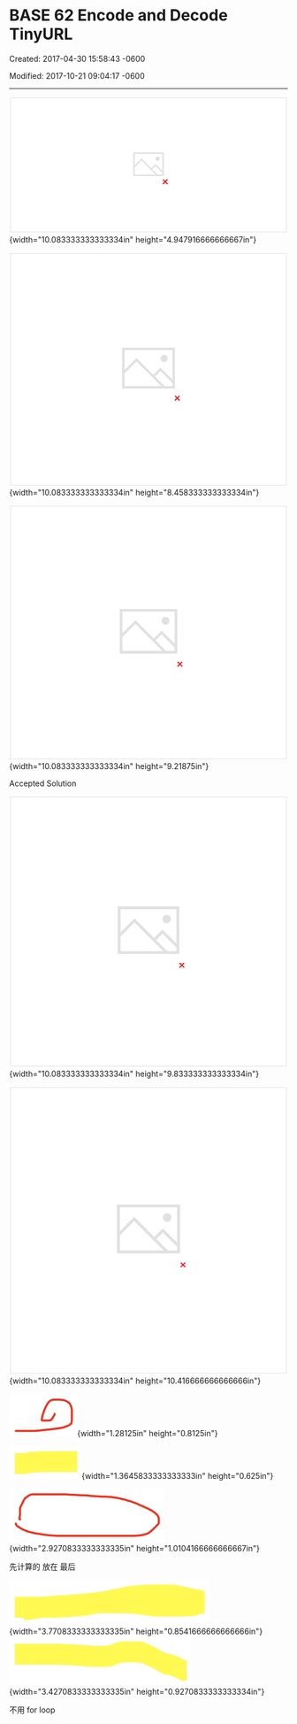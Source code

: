 # BASE 62 Encode and Decode TinyURL 

Created: 2017-04-30 15:58:43 -0600

Modified: 2017-10-21 09:04:17 -0600

---

![](../../media/TinyURL^MID-gen-TinyURL-BASE-62--Encode-and-Decode-TinyURL-image1.png){width="10.083333333333334in" height="4.947916666666667in"}



![](../../media/TinyURL^MID-gen-TinyURL-BASE-62--Encode-and-Decode-TinyURL-image2.png){width="10.083333333333334in" height="8.458333333333334in"}



![private int toBase62Cchar c){ if(c return c- return 1Ø+(c-'a'); return 36+(c-'A'); return e; private int ShortKeyToId(String shortKey){ int id O; for(int i e; i<shortKey. id id *62 + toBase62CshortKey. charAt(i)); return id; // Decodes a shortened URL to its original URL . public String decode(String shortUr1) { int id ShortKeyT01dCshortUr1); i f(idToString. containsKey(i return idToString.get(id); return ](../../media/TinyURL^MID-gen-TinyURL-BASE-62--Encode-and-Decode-TinyURL-image3.png){width="10.083333333333334in" height="9.21875in"}



Accepted Solution



![](../../media/TinyURL^MID-gen-TinyURL-BASE-62--Encode-and-Decode-TinyURL-image4.png){width="10.083333333333334in" height="9.833333333333334in"}



![private int toBase62Cchar c){ if(c return c- return 1Ø+(c-'a'); return 36+(c- return e; private int ShortKeyToId(String shortKey){ int id 0; for(int i --- e; id id *62 + toBase62(shortKey. charAt(i)); return id; // Decodes a shortened URL to its original URL . public String decode(String shortUr1) { int id ShortKeyToId(shortUr1. substring(URL length())) ; i f(idToString. containsKey(i return idToString. get(id); return ](../../media/TinyURL^MID-gen-TinyURL-BASE-62--Encode-and-Decode-TinyURL-image5.png){width="10.083333333333334in" height="10.416666666666666in"}

![](../../media/TinyURL^MID-gen-TinyURL-BASE-62--Encode-and-Decode-TinyURL-image6.png){width="1.28125in" height="0.8125in"}



![](../../media/TinyURL^MID-gen-TinyURL-BASE-62--Encode-and-Decode-TinyURL-image7.png){width="1.3645833333333333in" height="0.625in"}



![](../../media/TinyURL^MID-gen-TinyURL-BASE-62--Encode-and-Decode-TinyURL-image8.png){width="2.9270833333333335in" height="1.0104166666666667in"}



先计算的 放在 最后

![](../../media/TinyURL^MID-gen-TinyURL-BASE-62--Encode-and-Decode-TinyURL-image9.png){width="3.7708333333333335in" height="0.8541666666666666in"}![](../../media/TinyURL^MID-gen-TinyURL-BASE-62--Encode-and-Decode-TinyURL-image10.png){width="3.4270833333333335in" height="0.9270833333333334in"}

不用 for loop










